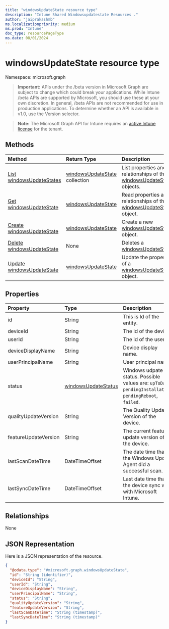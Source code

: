 ```yaml
---
title: "windowsUpdateState resource type"
description: "Intune Shared Windowsupdatestate Resources ."
author: "jaiprakashmb"
ms.localizationpriority: medium
ms.prod: "Intune"
doc_type: resourcePageType
ms.date: 08/01/2024
---
```


# windowsUpdateState resource type

Namespace: microsoft.graph

> **Important:** APIs under the /beta version in Microsoft Graph are subject to change which could break your applications. While Intune /beta APIs are supported by Microsoft, you should use these at your own discretion. In general, /beta APIs are not recommended for use in production applications. To determine whether an API is available in v1.0, use the Version selector.

> **Note:** The Microsoft Graph API for Intune requires an [active Intune license](https://go.microsoft.com/fwlink/?linkid=839381) for the tenant.



## Methods
|Method|Return Type|Description|
|:---|:---|:---|
|[List windowsUpdateStates](../api/intune-shared-windowsupdatestate-list.md)|[windowsUpdateState](../resources/intune-shared-windowsupdatestate.md) collection|List properties and relationships of the [windowsUpdateState](../resources/intune-shared-windowsupdatestate.md) objects.|
|[Get windowsUpdateState](../api/intune-shared-windowsupdatestate-get.md)|[windowsUpdateState](../resources/intune-shared-windowsupdatestate.md)|Read properties and relationships of the [windowsUpdateState](../resources/intune-shared-windowsupdatestate.md) object.|
|[Create windowsUpdateState](../api/intune-shared-windowsupdatestate-create.md)|[windowsUpdateState](../resources/intune-shared-windowsupdatestate.md)|Create a new [windowsUpdateState](../resources/intune-shared-windowsupdatestate.md) object.|
|[Delete windowsUpdateState](../api/intune-shared-windowsupdatestate-delete.md)|None|Deletes a [windowsUpdateState](../resources/intune-shared-windowsupdatestate.md).|
|[Update windowsUpdateState](../api/intune-shared-windowsupdatestate-update.md)|[windowsUpdateState](../resources/intune-shared-windowsupdatestate.md)|Update the properties of a [windowsUpdateState](../resources/intune-shared-windowsupdatestate.md) object.|

## Properties
|Property|Type|Description|
|:---|:---|:---|
|id|String|This is Id of the entity.|
|deviceId|String|The id of the device.|
|userId|String|The id of the user.|
|deviceDisplayName|String|Device display name.|
|userPrincipalName|String|User principal name.|
|status|[windowsUpdateStatus](../resources/intune-shared-windowsupdatestatus.md)|Windows udpate status. Possible values are: `upToDate`, `pendingInstallation`, `pendingReboot`, `failed`.|
|qualityUpdateVersion|String|The Quality Update Version of the device.|
|featureUpdateVersion|String|The current feature update version of the device.|
|lastScanDateTime|DateTimeOffset|The date time that the Windows Update Agent did a successful scan.|
|lastSyncDateTime|DateTimeOffset|Last date time that the device sync with with Microsoft Intune.|

## Relationships
None

## JSON Representation
Here is a JSON representation of the resource.
<!-- {
  "blockType": "resource",
  "keyProperty": "id",
  "@odata.type": "microsoft.graph.windowsUpdateState"
}
-->
``` json
{
  "@odata.type": "#microsoft.graph.windowsUpdateState",
  "id": "String (identifier)",
  "deviceId": "String",
  "userId": "String",
  "deviceDisplayName": "String",
  "userPrincipalName": "String",
  "status": "String",
  "qualityUpdateVersion": "String",
  "featureUpdateVersion": "String",
  "lastScanDateTime": "String (timestamp)",
  "lastSyncDateTime": "String (timestamp)"
}
```
